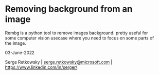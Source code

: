 # Removing background from an image

Rembg is a python tool to remove images background.
pretty useful for some computer vision usecase where you need to focus on some parts of the image.

03-June-2022

Serge Retkowsky | serge.retkowsky@microsoft.com | https://www.linkedin.com/in/serger/
